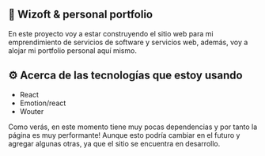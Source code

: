 ## 💼 Wizoft & personal portfolio

En este proyecto voy a estar construyendo el sitio web para mi emprendimiento de servicios de software y servicios web, además, voy a alojar mi portfolio personal aquí mismo.

## ⚙ Acerca de las tecnologías que estoy usando
- React
- Emotion/react
- Wouter

Como verás, en este momento tiene muy pocas dependencias y por tanto la página es muy performante! Aunque esto podría cambiar en el futuro y agregar algunas otras, ya que el sitio se encuentra en desarrollo.
